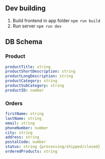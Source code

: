 ## Dev building
1. Build frontend in app folder `npm run build`
2. Run server `npm run dev`

## DB Schema
### Product
```yaml 
productTitle: string
productShortDescription: string
productLongDescription: string
productCategory: string
productSubCategory: string
productID: number
```

### Orders
```yaml
firstName: string
lastName: string
email: string
phoneNumber: number
city: string
address: string
postalCode: number
status: string {processing/shipped/closed}
orderedProducts: string